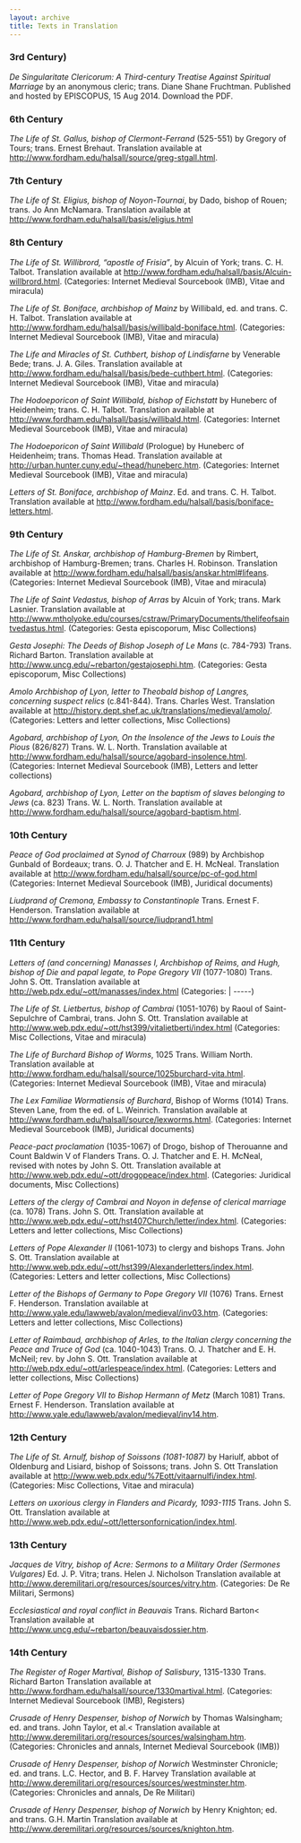 ```yaml
---
layout: archive
title: Texts in Translation
---
```


### 3rd Century)

*De Singularitate Clericorum: A Third-century Treatise Against Spiritual Marriage* by an anonymous cleric; trans. Diane Shane Fruchtman. Published and hosted by EPISCOPUS, 15 Aug 2014. Download the PDF.


### 6th Century
*The Life of St. Gallus, bishop of Clermont-Ferrand* (525-551) by Gregory of Tours; trans. Ernest Brehaut. Translation available at <a href="http://www.fordham.edu/halsall/source/greg-stgall.html">http://www.fordham.edu/halsall/source/greg-stgall.html</a>.

### 7th Century
*The Life of St. Eligius, bishop of Noyon-Tournai*, by Dado, bishop of Rouen; trans. Jo Ann McNamara. Translation available at <a href="http://www.fordham.edu/halsall/basis/eligius.html">http://www.fordham.edu/halsall/basis/eligius.html</a>

### 8th Century
*The Life of St. Willibrord, “apostle of Frisia”*, by Alcuin of York; trans. C. H. Talbot. Translation available at <a href="http://www.fordham.edu/halsall/basis/Alcuin-willbrord.html">http://www.fordham.edu/halsall/basis/Alcuin-willbrord.html</a>.  (Categories: Internet Medieval Sourcebook (IMB), Vitae and miracula)

*The Life of St. Boniface, archbishop of Mainz* by Willibald, ed. and trans. C. H. Talbot. Translation available at <a href="http://www.fordham.edu/halsall/basis/willibald-boniface.html">http://www.fordham.edu/halsall/basis/willibald-boniface.html</a>. (Categories: Internet Medieval Sourcebook (IMB), Vitae and miracula)

*The Life and Miracles of St. Cuthbert, bishop of Lindisfarne* by Venerable Bede; trans. J. A. Giles. Translation available at <a href="http://www.fordham.edu/halsall/basis/bede-cuthbert.html">http://www.fordham.edu/halsall/basis/bede-cuthbert.html</a>. (Categories: Internet Medieval Sourcebook (IMB), Vitae and miracula)

*The Hodoeporicon of Saint Willibald, bishop of Eichstatt* by Huneberc of Heidenheim; trans. C. H. Talbot. Translation available at <a href="http://www.fordham.edu/halsall/basis/willibald.html">http://www.fordham.edu/halsall/basis/willibald.html</a>. (Categories: Internet Medieval Sourcebook (IMB), Vitae and miracula)

*The Hodoeporicon of Saint Willibald* (Prologue) by Huneberc of Heidenheim; trans. Thomas Head. Translation available at <a href="http://urban.hunter.cuny.edu/~thead/huneberc.htm">http://urban.hunter.cuny.edu/~thead/huneberc.htm</a>. (Categories: Internet Medieval Sourcebook (IMB), Vitae and miracula)

*Letters of St. Boniface, archbishop of Mainz*. Ed. and trans. C. H. Talbot. Translation available at <a href="http://www.fordham.edu/halsall/basis/boniface-letters.html">http://www.fordham.edu/halsall/basis/boniface-letters.html</a>.

### 9th Century
*The Life of St. Anskar, archbishop of Hamburg-Bremen* by Rimbert, archbishop of Hamburg-Bremen; trans. Charles H. Robinson. Translation available at <a href="http://www.fordham.edu/halsall/basis/anskar.html#lifeans">http://www.fordham.edu/halsall/basis/anskar.html#lifeans</a>.  (Categories: Internet Medieval Sourcebook (IMB), Vitae and miracula)

*The Life of Saint Vedastus, bishop of Arras* by Alcuin of York; trans. Mark Lasnier. Translation available at <a href="http://www.mtholyoke.edu/courses/cstraw/PrimaryDocuments/thelifeofsaintvedastus.html">http://www.mtholyoke.edu/courses/cstraw/PrimaryDocuments/thelifeofsaintvedastus.html</a>. (Categories: Gesta episcoporum, Misc Collections)

*Gesta Josephi: The Deeds of Bishop Joseph of Le Mans* (c. 784-793)
Trans. Richard Barton. Translation available at <a href="http://www.uncg.edu/~rebarton/gestajosephi.htm">http://www.uncg.edu/~rebarton/gestajosephi.htm</a>. (Categories: Gesta episcoporum, Misc Collections)

*Amolo Archbishop of Lyon, letter to Theobald bishop of Langres, concerning suspect relics* (c.841-844). Trans. Charles West. Translation available at <a href="http://history.dept.shef.ac.uk/translations/medieval/amolo/">http://history.dept.shef.ac.uk/translations/medieval/amolo/</a>. (Categories: Letters and letter collections, Misc Collections)

*Agobard, archbishop of Lyon, On the Insolence of the Jews to Louis the Pious* (826/827)
Trans. W. L. North. Translation available at <a href="http://www.fordham.edu/halsall/source/agobard-insolence.html">http://www.fordham.edu/halsall/source/agobard-insolence.html</a>. (Categories: Internet Medieval Sourcebook (IMB), Letters and letter collections)

*Agobard, archbishop of Lyon, Letter on the baptism of slaves belonging to Jews* (ca. 823)
Trans. W. L. North. Translation available at <a href="http://www.fordham.edu/halsall/source/agobard-baptism.html">http://www.fordham.edu/halsall/source/agobard-baptism.html</a>.

### 10th Century
*Peace of God proclaimed at Synod of Charroux* (989) by Archbishop Gunbald of Bordeaux; trans. O. J. Thatcher and E. H. McNeal. Translation available at <a href="http://www.fordham.edu/halsall/source/pc-of-god.html">http://www.fordham.edu/halsall/source/pc-of-god.html</a>  (Categories: Internet Medieval Sourcebook (IMB), Juridical documents)

*Liudprand of Cremona, Embassy to Constantinople*
Trans. Ernest F. Henderson. Translation available at <a href="http://www.fordham.edu/halsall/source/liudprand1.html">http://www.fordham.edu/halsall/source/liudprand1.html</a>

### 11th Century
*Letters of (and concerning) Manasses I, Archbishop of Reims, and Hugh, bishop of Die and papal legate, to Pope Gregory VII* (1077-1080)
Trans. John S. Ott. Translation available at <a href="http://web.pdx.edu/~ott/manasses/index.html">http://web.pdx.edu/~ott/manasses/index.html</a> (Categories: | -----)

*The Life of St. Lietbertus, bishop of Cambrai* (1051-1076) by Raoul of Saint-Sepulchre of Cambrai, trans. John S. Ott. Translation available at <a href="http://www.web.pdx.edu/~ott/hst399/vitalietberti/index.html">http://www.web.pdx.edu/~ott/hst399/vitalietberti/index.html</a>  (Categories: Misc Collections, Vitae and miracula)

*The Life of Burchard Bishop of Worms*, 1025
Trans. William North. Translation available at <a href="http://www.fordham.edu/halsall/source/1025burchard-vita.html">http://www.fordham.edu/halsall/source/1025burchard-vita.html</a>. (Categories: Internet Medieval Sourcebook (IMB), Vitae and miracula)

*The Lex Familiae Wormatiensis of Burchard*, Bishop of Worms (1014)
Trans. Steven Lane, from the ed. of L. Weinrich. Translation available at <a href="http://www.fordham.edu/halsall/source/lexworms.html">http://www.fordham.edu/halsall/source/lexworms.html</a>. (Categories: Internet Medieval Sourcebook (IMB), Juridical documents)

*Peace-pact proclamation* (1035-1067) of Drogo, bishop of Therouanne and Count Baldwin V of Flanders
Trans. O. J. Thatcher and E. H. McNeal, revised with notes by John S. Ott. Translation available at <a href="http://www.web.pdx.edu/~ott/drogopeace/index.html">http://www.web.pdx.edu/~ott/drogopeace/index.html</a>. (Categories: Juridical documents, Misc Collections)

*Letters of the clergy of Cambrai and Noyon in defense of clerical marriage* (ca. 1078)
Trans. John S. Ott. Translation available at <a href="http://www.web.pdx.edu/~ott/hst407Church/letter/index.html">http://www.web.pdx.edu/~ott/hst407Church/letter/index.html</a>. (Categories: Letters and letter collections, Misc Collections)

*Letters of Pope Alexander II* (1061-1073) to clergy and bishops
Trans. John S. Ott. Translation available at <a href="http://www.web.pdx.edu/~ott/hst399/Alexanderletters/index.html">http://www.web.pdx.edu/~ott/hst399/Alexanderletters/index.html</a>. (Categories: Letters and letter collections, Misc Collections)

*Letter of the Bishops of Germany to Pope Gregory VII* (1076)
Trans. Ernest F. Henderson. Translation available at <a href="http://www.yale.edu/lawweb/avalon/medieval/inv03.htm">http://www.yale.edu/lawweb/avalon/medieval/inv03.htm</a>. (Categories: Letters and letter collections, Misc Collections)

*Letter of Raimbaud, archbishop of Arles, to the Italian clergy concerning the Peace and Truce of God* (ca. 1040-1043)
Trans. O. J. Thatcher and E. H. McNeil; rev. by John S. Ott. Translation available at <a href="http://web.pdx.edu/~ott/arlespeace/index.html">http://web.pdx.edu/~ott/arlespeace/index.html</a>. (Categories: Letters and letter collections, Misc Collections)

*Letter of Pope Gregory VII to Bishop Hermann of Metz* (March 1081)
Trans. Ernest F. Henderson. Translation available at <a href="http://www.yale.edu/lawweb/avalon/medieval/inv14.htm">http://www.yale.edu/lawweb/avalon/medieval/inv14.htm</a>.

### 12th Century
*The Life of St. Arnulf, bishop of Soissons (1081-1087)* by Hariulf, abbot of Oldenburg and Lisiard, bishop of Soissons; trans. John S. Ott Translation available at <a href="http://www.web.pdx.edu/%7Eott/vitaarnulfi/index.html">http://www.web.pdx.edu/%7Eott/vitaarnulfi/index.html</a>.  (Categories: Misc Collections, Vitae and miracula)

*Letters on uxorious clergy in Flanders and Picardy, 1093-1115*
Trans. John S. Ott. Translation available at <a href="http://www.web.pdx.edu/~ott/lettersonfornication/index.html">http://www.web.pdx.edu/~ott/lettersonfornication/index.html</a>.

### 13th Century
*Jacques de Vitry, bishop of Acre: Sermons to a Military Order (Sermones Vulgares)*
Ed. J. P. Vitra; trans. Helen J. Nicholson Translation available at <a href="http://www.deremilitari.org/resources/sources/vitry.htm">http://www.deremilitari.org/resources/sources/vitry.htm</a>.  (Categories: De Re Militari, Sermons)

*Ecclesiastical and royal conflict in Beauvais*
Trans. Richard Barton< Translation available at <a href="http://www.uncg.edu/~rebarton/beauvaisdossier.htm">http://www.uncg.edu/~rebarton/beauvaisdossier.htm</a>.

### 14th Century
*The Register of Roger Martival, Bishop of Salisbury*, 1315-1330
Trans. Richard Barton Translation available at <a href="http://www.fordham.edu/halsall/source/1330martival.html">http://www.fordham.edu/halsall/source/1330martival.html</a>.  (Categories: Internet Medieval Sourcebook (IMB), Registers)

*Crusade of Henry Despenser, bishop of Norwich* by Thomas Walsingham; ed. and trans. John Taylor, et al.< Translation available at <a href="http://www.deremilitari.org/resources/sources/walsingham.htm">http://www.deremilitari.org/resources/sources/walsingham.htm</a>. (Categories: Chronicles and annals, Internet Medieval Sourcebook (IMB))

*Crusade of Henry Despenser, bishop of Norwich*
Westminster Chronicle; ed. and trans. L.C. Hector, and B. F. Harvey Translation available at <a href="http://www.deremilitari.org/resources/sources/westminster.htm">http://www.deremilitari.org/resources/sources/westminster.htm</a>. (Categories: Chronicles and annals, De Re Militari)

*Crusade of Henry Despenser, bishop of Norwich* by Henry Knighton; ed. and trans. G.H. Martin Translation available at <a href="http://www.deremilitari.org/resources/sources/knighton.htm">http://www.deremilitari.org/resources/sources/knighton.htm</a>.

